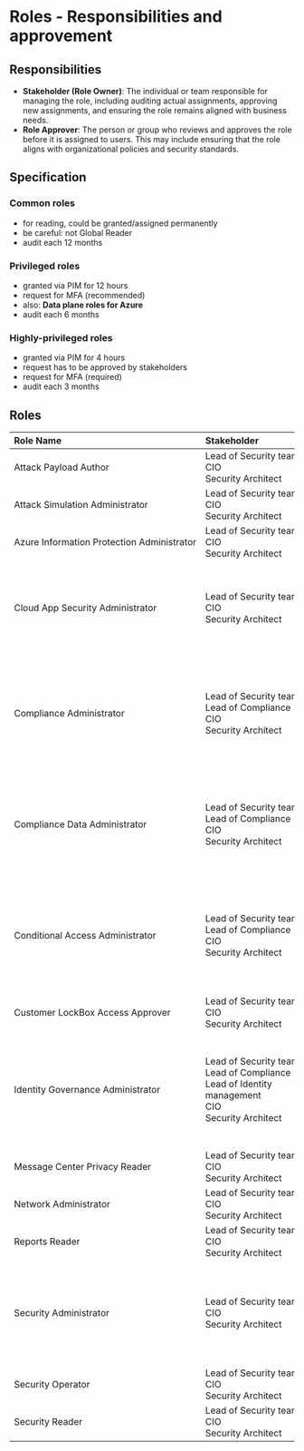 # Roles - Responsibilities and approvement

## Responsibilities

- **Stakeholder (Role Owner)**: The individual or team responsible for managing the role, including auditing actual assignments, approving new assignments, and ensuring the role remains aligned with business needs.
- **Role Approver**: The person or group who reviews and approves the role before it is assigned to users. This may include ensuring that the role aligns with organizational policies and security standards.

## Specification

### Common roles

* for reading, could be granted/assigned permanently
* be careful: not Global Reader
* audit each 12 months

### Privileged roles

* granted via PIM for 12 hours
* request for MFA (recommended)
* also: **Data plane roles for Azure**
* audit each 6 months

### Highly-privileged roles

* granted via PIM for 4 hours
* request has to be approved by stakeholders
* request for MFA (required)
* audit each 3 months

## Roles

| Role Name | Stakeholder | Assignment / Role Approver | Audit&nbsp;Frequency | Active&nbsp;time | Service unit |
|:----------|:------------|:---------------------------|:---------------:|:-----------:|:-------------|
| Attack&nbsp;Payload&nbsp;Author | Lead&nbsp;of&nbsp;Security&nbsp;team <br> CIO <br> Security Architect | Eligible assignments via Group <br> Eligible without approvement <br> MFA as optional | each 6 months | 1 shift | Security and Compliance |
| Attack&nbsp;Simulation&nbsp;Administrator | Lead&nbsp;of&nbsp;Security&nbsp;team <br> CIO <br> Security Architect | Eligible assignments via Group <br> Eligible without approvement <br> MFA as optional | each 6 months | 1 shift | Security and Compliance |
| Azure&nbsp;Information&nbsp;Protection&nbsp;Administrator | Lead&nbsp;of&nbsp;Security&nbsp;team <br> CIO <br> Security Architect | Eligible assignments via Group <br> Eligible without approvement <br> MFA as optional | each 6 months | 1 shift | Security and Compliance |
| Cloud&nbsp;App&nbsp;Security&nbsp;Administrator | Lead&nbsp;of&nbsp;Security&nbsp;team <br> CIO <br> Security Architect | Eligible assignments via Group <br> Eligible with approvement <br> MFA is required <br> --- <br> Service&nbsp;Desk&nbsp;(Change&nbsp;Management) <br> Service&nbsp;Desk&nbsp;(Problem&nbsp;Management) <br> Lead&nbsp;of&nbsp;Security&nbsp;team <br> CIO | each 3 months | 4 hours | Security and Compliance |
| Compliance&nbsp;Administrator | Lead&nbsp;of&nbsp;Security&nbsp;team <br> Lead of Compliance <br> CIO <br> Security Architect | Eligible assignments via <br> Eligible with approvement <br> MFA is required <br> --- <br> Service&nbsp;Desk&nbsp;(Change&nbsp;Management) <br> Service&nbsp;Desk&nbsp;(Problem&nbsp;Management) <br> Lead&nbsp;of&nbsp;Security&nbsp;team <br> Lead of Compliance <br> Lead of Device management <br> CIO | each 3 months | 4 hours | Security and Compliance |
| Compliance&nbsp;Data&nbsp;Administrator | Lead&nbsp;of&nbsp;Security&nbsp;team <br> Lead of Compliance <br> CIO <br> Security Architect | Eligible assignments via <br> Eligible with approvement <br> MFA is required <br> --- <br> Service Desk (Change Management) <br> Service Desk (Problem Management) <br> Lead&nbsp;of&nbsp;Security&nbsp;team <br> Lead of Compliance <br> CIO | each 3 months | 4 hours | Security and Compliance |
| Conditional&nbsp;Access&nbsp;Administrator | Lead&nbsp;of&nbsp;Security&nbsp;team <br> Lead of Compliance <br> CIO <br> Security Architect | Eligible assignments via <br> Eligible with approvement <br> MFA is required <br> --- <br> Service Desk (Change Management) <br> Service Desk (Problem Management) <br> Lead&nbsp;of&nbsp;Security&nbsp;team <br> Lead of Compliance <br> Lead of Device management <br> CIO | each 3 months | 4 hours | Security and Compliance |
| Customer&nbsp;LockBox&nbsp;Access&nbsp;Approver | Lead&nbsp;of&nbsp;Security&nbsp;team <br> CIO <br> Security Architect | Permanently assigned via Group | each 12 months  | | Security and Compliance |
| Identity&nbsp;Governance&nbsp;Administrator | Lead&nbsp;of&nbsp;Security&nbsp;team <br> Lead of Compliance <br> Lead of Identity management <br> CIO <br> Security Architect | Eligible assignments via Group <br> Eligible with approvement <br> MFA is required <br> --- <br> Service Desk (Change Management) <br> Service Desk (Problem Management) <br> Lead&nbsp;of&nbsp;Security&nbsp;team <br> Lead of Compliance <br> Lead of Identity management <br> CIO | each 3 months | 4 hours | Security and Compliance |
| Message&nbsp;Center&nbsp;Privacy&nbsp;Reader | Lead&nbsp;of&nbsp;Security&nbsp;team <br> CIO <br> Security Architect | Eligible assignments via Group <br> Eligible without approvement <br> MFA as optional | each 6 months | 1 shift | Security and Compliance |
| Network&nbsp;Administrator | Lead&nbsp;of&nbsp;Security&nbsp;team <br> CIO <br> Security Architect | Eligible assignments via Group <br> Eligible without approvement <br> MFA as optional | each 6 months | 1 shift | Security and Compliance |
| Reports&nbsp;Reader | Lead&nbsp;of&nbsp;Security&nbsp;team <br> CIO <br> Security Architect | Eligible assignments via Group <br> Eligible without approvement <br> MFA as optional | each 6 months | 1 shift | Security and Compliance |
| Security&nbsp;Administrator | Lead&nbsp;of&nbsp;Security&nbsp;team <br> CIO <br> Security Architect | Eligible assignments via Group <br> Eligible with approvement <br> MFA is required <br> --- <br> Service Desk (Change Management) <br> Service Desk (Problem Management) <br> Lead&nbsp;of&nbsp;Security&nbsp;team <br> Lead of Device management <br> CIO | each 3 months | 4 hours | Security and Compliance |
| Security&nbsp;Operator | Lead&nbsp;of&nbsp;Security&nbsp;team <br> CIO <br> Security Architect | Eligible assignments via Group <br> Eligible without approvement <br> MFA as optional | each 6 months | 1 shift | Security and Compliance |
| Security&nbsp;Reader | Lead&nbsp;of&nbsp;Security&nbsp;team <br> CIO <br> Security Architect | Permanently assigned via Group | each 12 months  | | Security&nbsp;and&nbsp;Compliance |
